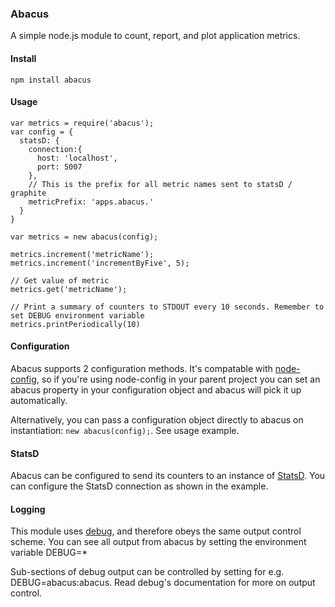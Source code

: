 ### Abacus
A simple node.js module to count, report, and plot application metrics.

#### Install
    npm install abacus
    
#### Usage
````
var metrics = require('abacus');
var config = {
  statsD: {
    connection:{
      host: 'localhost',
      port: 5007
    },
    // This is the prefix for all metric names sent to statsD / graphite
    metricPrefix: 'apps.abacus.'
  }
}

var metrics = new abacus(config);

metrics.increment('metricName');
metrics.increment('incrementByFive', 5);

// Get value of metric
metrics.get('metricName');

// Print a summary of counters to STDOUT every 10 seconds. Remember to set DEBUG environment variable
metrics.printPeriodically(10)
````

#### Configuration
Abacus supports 2 configuration methods. It's compatable with [node-config](http://lorenwest.github.com/node-config/latest/), so if you're using node-config in your parent project you can set an abacus property in your configuration object and abacus will pick it up automatically.

Alternatively, you can pass a configuration object directly to abacus on instantiation: `new abacus(config);`. See usage example.

#### StatsD
Abacus can be configured to send its counters to an instance of [StatsD](https://github.com/etsy/statsd/). You can configure the StatsD connection as shown in the example.

#### Logging
This module uses [debug](https://github.com/visionmedia/debug/), and therefore obeys the same output control scheme. You can see all output from abacus by setting the environment variable DEBUG=*

Sub-sections of debug output can be controlled by setting for e.g. DEBUG=abacus:abacus. Read debug's documentation for more on output control.